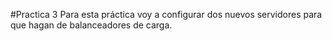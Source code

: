 #Practica 3
Para esta práctica voy a configurar dos nuevos servidores para que hagan de balanceadores de carga.
